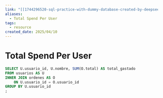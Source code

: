 ```yaml
---
link: "[[1744296520-sql-practice-with-dummy-database-created-by-deepseek|SQL Practice Deepseek]]"
aliases:
  - Total Spend Per User
tags:
  - resource
created_date: 2025/04/10
---
```

# Total Spend Per User
```SQL
SELECT U.usuario_id, U.nombre, SUM(O.total) AS total_gastado
FROM usuarios AS U
INNER JOIN ordenes AS O
	ON U.usuario_id = O.usuario_id
GROUP BY U.usuario_id
;
```
